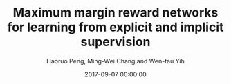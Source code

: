 ---
title: "Maximum margin reward networks for learning from explicit and implicit supervision"
collection: publications
permalink: /publication/2017-09-07-0063
date: 2017-09-07 00:00:00
author: 'Haoruo Peng, Ming-Wei Chang and Wen-tau Yih'
venue: 'EMNLP-2017'
---